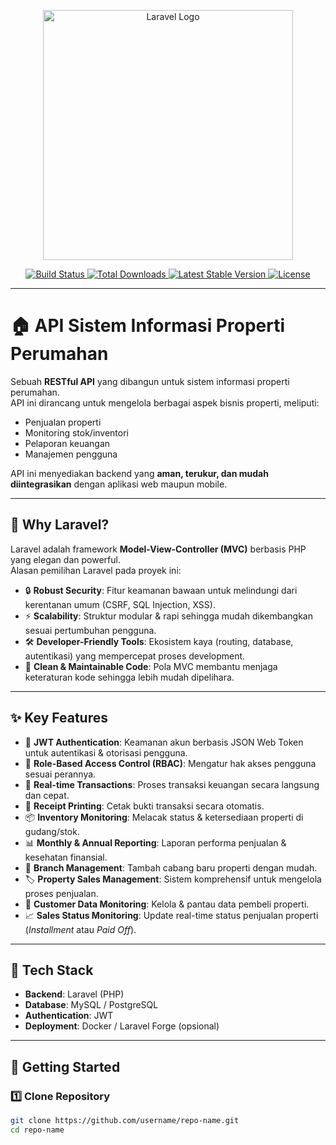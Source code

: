 <p align="center">
  <a href="https://laravel.com" target="_blank">
    <img src="https://raw.githubusercontent.com/laravel/art/master/logo-lockup/5%20SVG/2%20CMYK/1%20Full%20Color/laravel-logolockup-cmyk-red.svg" width="400" alt="Laravel Logo">
  </a>
</p>

<p align="center">
  <a href="https://github.com/laravel/framework/actions">
    <img src="https://github.com/laravel/framework/workflows/tests/badge.svg" alt="Build Status">
  </a>
  <a href="https://packagist.org/packages/laravel/framework">
    <img src="https://img.shields.io/packagist/dt/laravel/framework" alt="Total Downloads">
  </a>
  <a href="https://packagist.org/packages/laravel/framework">
    <img src="https://img.shields.io/packagist/v/laravel/framework" alt="Latest Stable Version">
  </a>
  <a href="https://packagist.org/packages/laravel/framework">
    <img src="https://img.shields.io/packagist/l/laravel/framework" alt="License">
  </a>
</p>

---

# 🏠 API Sistem Informasi Properti Perumahan  

Sebuah **RESTful API** yang dibangun untuk sistem informasi properti perumahan.  
API ini dirancang untuk mengelola berbagai aspek bisnis properti, meliputi:  

- Penjualan properti  
- Monitoring stok/inventori  
- Pelaporan keuangan  
- Manajemen pengguna  

API ini menyediakan backend yang **aman, terukur, dan mudah diintegrasikan** dengan aplikasi web maupun mobile.

---

## 🚀 Why Laravel?  

Laravel adalah framework **Model-View-Controller (MVC)** berbasis PHP yang elegan dan powerful.  
Alasan pemilihan Laravel pada proyek ini:  

- 🔒 **Robust Security**: Fitur keamanan bawaan untuk melindungi dari kerentanan umum (CSRF, SQL Injection, XSS).  
- ⚡ **Scalability**: Struktur modular & rapi sehingga mudah dikembangkan sesuai pertumbuhan pengguna.  
- 🛠️ **Developer-Friendly Tools**: Ekosistem kaya (routing, database, autentikasi) yang mempercepat proses development.  
- 🧩 **Clean & Maintainable Code**: Pola MVC membantu menjaga keteraturan kode sehingga lebih mudah dipelihara.  

---

## ✨ Key Features  

- 🔑 **JWT Authentication**: Keamanan akun berbasis JSON Web Token untuk autentikasi & otorisasi pengguna.  
- 👥 **Role-Based Access Control (RBAC)**: Mengatur hak akses pengguna sesuai perannya.  
- 💸 **Real-time Transactions**: Proses transaksi keuangan secara langsung dan cepat.  
- 🧾 **Receipt Printing**: Cetak bukti transaksi secara otomatis.  
- 📦 **Inventory Monitoring**: Melacak status & ketersediaan properti di gudang/stok.  
- 📊 **Monthly & Annual Reporting**: Laporan performa penjualan & kesehatan finansial.  
- 🏢 **Branch Management**: Tambah cabang baru properti dengan mudah.  
- 🏷️ **Property Sales Management**: Sistem komprehensif untuk mengelola proses penjualan.  
- 📇 **Customer Data Monitoring**: Kelola & pantau data pembeli properti.  
- 📈 **Sales Status Monitoring**: Update real-time status penjualan properti (*Installment* atau *Paid Off*).  

---

## 📌 Tech Stack  

- **Backend**: Laravel (PHP)  
- **Database**: MySQL / PostgreSQL  
- **Authentication**: JWT  
- **Deployment**: Docker / Laravel Forge (opsional)  

---

## 📖 Getting Started  

### 1️⃣ Clone Repository  
```bash
git clone https://github.com/username/repo-name.git
cd repo-name
